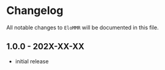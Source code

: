 # Changelog

All notable changes to `EloMMR` will be documented in this file.

## 1.0.0 - 202X-XX-XX

- initial release
